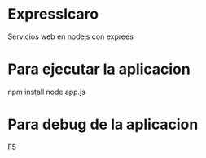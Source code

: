 # ExpressIcaro
Servicios web en nodejs con exprees

# Para ejecutar la aplicacion
npm install
node app.js


# Para debug de la aplicacion
F5